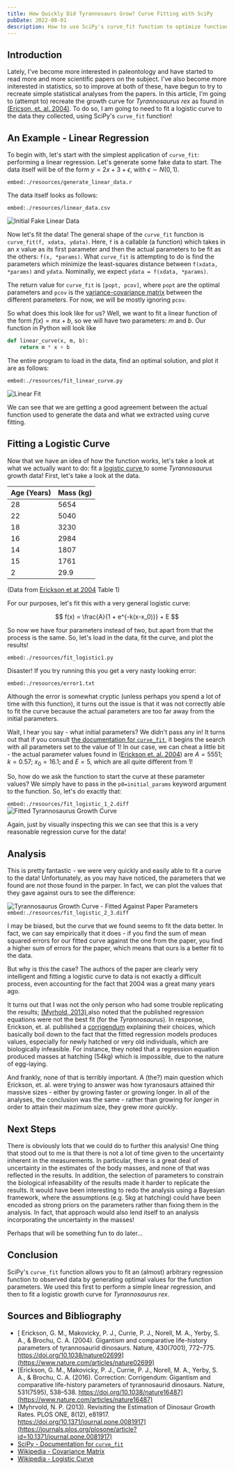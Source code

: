 ```yaml
---
title: How Quickly Did Tyrannosaurs Grow? Curve Fitting with SciPy
pubDate: 2022-08-01
description: How to use SciPy's curve_fit function to optimize function parameters
---
```


## Introduction

Lately, I've become more interested in paleontology and have started to read more and more scientific papers on the subject. I've also become more initerested in statistics, so to improve at both of these, have begun to try to recreate simple statistical analyses from the papers. In this article, I'm going to (attempt to) recreate the growth curve for _Tyrannosaurus rex_ as found in [(Ericson, et. al. 2004)](https://www.nature.com/articles/nature02699). To do so, I am going to need to fit a logistic curve to the data they collected, using SciPy's `curve_fit` function!

## An Example - Linear Regression

To begin with, let's start with the simplest application of `curve_fit`: performing a linear regression. Let's generate some fake data to start. The data itself will be of the form $y = 2x + 3 + \epsilon$, with $\epsilon \sim N(0, 1)$.

`embed:./resources/generate_linear_data.r`

The data itself looks as follows:

`embed:./resources/linear_data.csv`

![Initial Fake Linear Data](./resources/linear_data.png)

Now let's fit the data! The general shape of the `curve_fit` function is `curve_fit(f, xdata, ydata)`. Here, `f` is a callable (a function) which takes in an $x$ value as its first parameter and then the actual parameters to be fit as the others: `f(x, *params)`. What `curve_fit` is attempting to do is find the parameters which minimize the least-squares distance between `f(xdata, *params)` and `ydata`. Nominally, we expect `ydata = f(xdata, *params)`.

The return value for `curve_fit` is `[popt, pcov]`, where `popt` are the optimal parameters and `pcov` is the [variance-covariance matrix](https://en.wikipedia.org/wiki/Covariance_matrix) between the different parameters. For now, we will be mostly ignoring `pcov`.

So what does this look like for us? Well, we want to fit a linear function of the form $f(x) = mx + b$, so we will have two parameters: $m$ and $b$. Our function in Python will look like

```python
def linear_curve(x, m, b):
	return m * x + b
```

The entire program to load in the data, find an optimal solution, and plot it are as follows:

`embed:./resources/fit_linear_curve.py`

![Linear Fit](./resources/fitted_linear_curve.jpg)

We can see that we are getting a good agreement between the actual function used to generate the data and what we extracted using curve fitting.

## Fitting a Logistic Curve

Now that we have an idea of how the function works, let's take a look at what we actually want to do: fit a [ logistic curve ](https://en.wikipedia.org/wiki/Logistic_function) to some _Tyrannosaurus_ growth data! First, let's take a look at the data.

| Age (Years) | Mass (kg) |
| ----------- | --------- |
| 28          | 5654      |
| 22          | 5040      |
| 18          | 3230      |
| 16          | 2984      |
| 14          | 1807      |
| 15          | 1761      |
| 2           | 29.9      |

(Data from [Erickson et at 2004](https://www.nature.com/articles/nature02699) Table 1)

For our purposes, let's fit this with a very general logistic curve:

$$
f(x) = \frac{A}{1 + e^{-k(x-x_0)}} + E
$$

So now we have four parameters instead of two, but apart from that the process is the same. So, let's load in the data, fit the curve, and plot the results!

`embed:./resources/fit_logistic1.py`

Disaster! If you try running this you get a very nasty looking error:

`embed:./resources/error1.txt`

Although the error is somewhat cryptic (unless perhaps you spend a lot of time with this function), it turns out the issue is that it was not correctly able to fit the curve because the actual parameters are too far away from the initial parameters.

Wait, I hear you say - what initial parameters? We didn't pass any in! It turns out that if you consult [the documentation for `curve_fit`](https://docs.scipy.org/doc/scipy/reference/generated/scipy.optimize.curve_fit.html), it begins the search with all parameters set to the value of 1! In our case, we can cheat a little bit - the actual parameter values found in ([Erickson et. al. 2004](https://www.nature.com/articles/nature02699)) are $A=5551$; $k=0.57$; $x_0=16.1$; and $E=5$, which are all quite different from 1!

So, how do we ask the function to start the curve at these parameter values? We simply have to pass in the `p0=initial_params` keyword argument to the function. So, let's do exactly that:

`embed:./resources/fit_logistic_1_2.diff`
![Fitted Tyrannosaurus Growth Curve](./resources/tyrannosaurus_growth_curve.jpg)

Again, just by visually inspecting this we can see that this is a very reasonable regression curve for the data!

## Analysis

This is pretty fantastic - we were very quickly and easily able to fit a curve to the data! Unfortunately, as you may have noticed, the parameters that we found are _not_ those found in the parper. In fact, we can plot the values that they gave against ours to see the difference:

![Tyrannosaurus Growth Curve - Fitted Against Paper Parameters](./resources/tyrannosaurus_growth_curve_with_paper.jpg)
`embed:./resources/fit_logistic_2_3.diff`

I may be biased, but the curve that we found seems to fit the data better. In fact, we can say empirically that it does - if you find the sum of mean squared errors for our fitted curve against the one from the paper, you find a higher sum of errors for the paper, which means that ours is a better fit to the data.

But why is this the case? The authors of the paper are clearly very intelligent and fitting a logistic curve to data is not exactly a difficult process, even accounting for the fact that 2004 was a great many years ago.

It turns out that I was not the only person who had some trouble replicating the results; [ (Myrhold, 2013) ](https://journals.plos.org/plosone/article?id=10.1371/journal.pone.0081917) also noted that the published regression equations were not the best fit (for the _Tyrannosaurus_). In response, Erickson, et. al. published a [corrigendum](https://www.nature.com/articles/nature16487) explaining their choices, which basically boil down to the fact that the fitted regression models produces values, especially for newly hatched or very old individuals, which are biologically infeasible. For instance, they noted that a regression equation produced masses at hatching (54kg) which is impossible, due to the nature of egg-laying.

And frankly, none of that is terribly important. A (the?) main question which Erickson, et. al. were trying to answer was how tyranosaurs attained thir massive sizes - either by growing faster or growing longer. In all of the analyses, the conclusion was the same - rather than growing for _longer_ in order to attain their mazimum size, they grew _more quickly_.

## Next Steps

There is obviously lots that we could do to further this analysis! One thing that stood out to me is that there is not a lot of time given to the uncertainty inherent in the measurements. In particular, there is a great deal of uncertainty in the estimates of the body masses, and none of that was reflected in the results. In addition, the selection of parameters to constrain the biological infeasability of the results made it harder to replicate the results. It would have been interesting to redo the analysis using a Bayesian framework, where the assumptions (e.g. 5kg at hatching) could have been encoded as strong priors on the parameters rather than fixing them in the analysis. In fact, that approach would also lend itself to an analysis incorporating the uncertainty in the masses!

Perhaps that will be something fun to do later...

## Conclusion

SciPy's `curve_fit` function allows you to fit an (almost) arbitrary regression function to observed data by generating optimal values for the function parameters. We used this first to perform a simple linear regression, and then to fit a logistic growth curve for _Tyrannosaurus rex_.

## Sources and Bibliography

-   [ Erickson, G. M., Makovicky, P. J., Currie, P. J., Norell, M. A., Yerby, S. A., & Brochu, C. A. (2004). Gigantism and comparative life-history parameters of tyrannosaurid dinosaurs. Nature, 430(7001), 772–775. https://doi.org/10.1038/nature02699](https://www.nature.com/articles/nature02699)
-   [Erickson, G. M., Makovicky, P. J., Currie, P. J., Norell, M. A., Yerby, S. A., & Brochu, C. A. (2016). Correction: Corrigendum: Gigantism and comparative life-history parameters of tyrannosaurid dinosaurs. Nature, 531(7595), 538–538. https://doi.org/10.1038/nature16487](https://www.nature.com/articles/nature16487)
-   [Myhrvold, N. P. (2013). Revisiting the Estimation of Dinosaur Growth Rates. PLOS ONE, 8(12), e81917. https://doi.org/10.1371/journal.pone.0081917](https://journals.plos.org/plosone/article?id=10.1371/journal.pone.0081917)
-   [SciPy - Documentation for `curve_fit`](https://docs.scipy.org/doc/scipy/reference/generated/scipy.optimize.curve_fit.html)
-   [Wikipedia - Covariance Matrix](https://en.wikipedia.org/wiki/Covariance_matrix)
-   [Wikipedia - Logistic Curve](https://en.wikipedia.org/wiki/Logistic_function)
